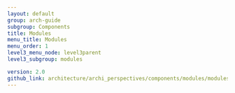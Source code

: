 ```yaml
---
layout: default
group: arch-guide 
subgroup: Components
title: Modules
menu_title: Modules
menu_order: 1
level3_menu_node: level3parent
level3_subgroup: modules

version: 2.0
github_link: architecture/archi_perspectives/components/modules/modules.md
---
```


